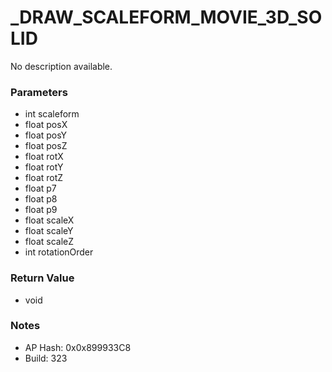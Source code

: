 # _DRAW_SCALEFORM_MOVIE_3D_SOLID

No description available.

### Parameters
* int scaleform
* float posX
* float posY
* float posZ
* float rotX
* float rotY
* float rotZ
* float p7
* float p8
* float p9
* float scaleX
* float scaleY
* float scaleZ
* int rotationOrder

### Return Value
* void

### Notes
* AP Hash: 0x0x899933C8
* Build: 323

